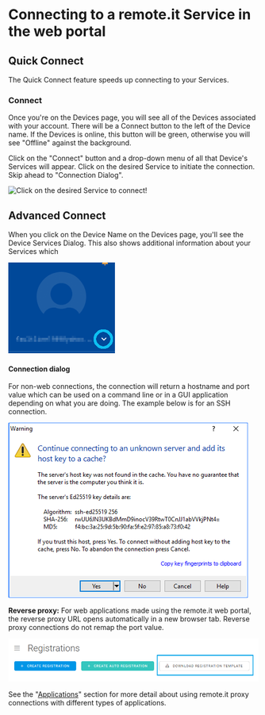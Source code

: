 # Connecting to a remote.it Service in the web portal

## Quick Connect

The Quick Connect feature speeds up connecting to your Services.

### **Connect**

Once you're on the Devices page, you will see all of the Devices associated with your account. There will be a Connect button to the left of the Device name. If the Devices is online, this button will be green, otherwise you will see "Offline" against the background.

Click on the "Connect" button and a drop-down menu of all that Device's Services will appear.  Click on the desired Service to initiate the connection.  Skip ahead to "Connection Dialog".

![Click on the desired Service to connect!](https://lh4.googleusercontent.com/oXu68k7eTJmlmKPOohPzbnz0A6S35RWJxiFtBoZxInIK7gfLUatvYkRTtHV1FAewcr5CvHBo9zDdHET3Wv8IlvgQtn1S4l5wr1W0SisTBpVE4ELdaPdvimlqbHFLETQ_EBOqzYAy)

## Advanced Connect

When you click on the Device Name on the Devices page, you'll see the Device Services Dialog.  This also shows additional information about your Services which 

![](../../../.gitbook/assets/image%20%28107%29.png)

#### Connection dialog

For non-web connections, the connection will return a hostname and port value which can be used on a command line or in a GUI application depending on what you are doing.  The example below is for an SSH connection.

![](../../../.gitbook/assets/image%20%28249%29.png)

**Reverse proxy:**  For web applications made using the remote.it web portal, the reverse proxy URL opens automatically in a new browser tab.  Reverse proxy connections do not remap the port value.

![](../../../.gitbook/assets/image%20%28281%29.png)

See the "[Applications](../../applications/)" section for more detail about using remote.it proxy connections with different types of applications.

